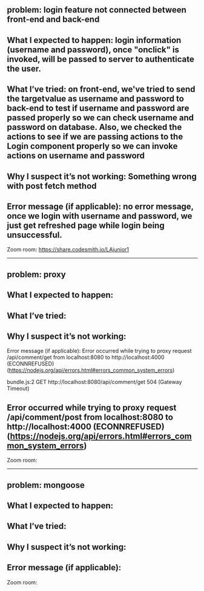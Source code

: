 problem: login feature not connected between front-end and back-end
-
What I expected to happen: login information (username and password), once "onclick" is invoked, will be passed to server to authenticate the user.
-
What I’ve tried: on front-end, we've tried to send the targetvalue as username and password to back-end to test if username and password are passed properly so we can check username and password on database. Also, we checked the actions to see if we are passing actions to the Login component properly so we can invoke actions on username and password
-
Why I suspect it’s not working: Something wrong with post fetch method
-
Error message (if applicable): no error message, once we login with username and password, we just get refreshed page while login being unsuccessful.
-
Zoom room: https://share.codesmith.io/LAjunior1

-------


problem: proxy  
-
What I expected to happen: 
-
What I’ve tried: 
-
Why I suspect it’s not working: 
-
Error message (if applicable): Error occurred while trying to proxy request /api/comment/get from localhost:8080 to http://localhost:4000 (ECONNREFUSED) (https://nodejs.org/api/errors.html#errors_common_system_errors)

bundle.js:2 GET http://localhost:8080/api/comment/get 504 (Gateway Timeout)

Error occurred while trying to proxy request /api/comment/post from localhost:8080 to http://localhost:4000 (ECONNREFUSED) (https://nodejs.org/api/errors.html#errors_common_system_errors)
-
Zoom room: 

--------

problem: mongoose
-
What I expected to happen: 
-
What I’ve tried: 
-
Why I suspect it’s not working: 
-
Error message (if applicable): 
-
Zoom room: 
